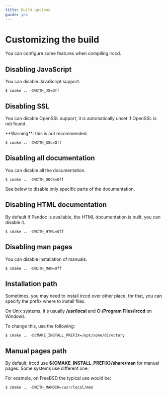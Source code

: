 ```yaml
---
title: Build options
guide: yes
---
```


# Customizing the build

You can configure some features when compiling irccd.

## Disabling JavaScript

You can disable JavaScript support.

````nohighlight
$ cmake .. -DWITH_JS=Off
````

## Disabling SSL

You can disable OpenSSL support, it is automatically unset if OpenSSL is not found.

<div class="alert alert-warning" role="alert">
**Warning**: this is not recommended.
</div>

````nohighlight
$ cmake .. -DWITH_SSL=Off
````

## Disabling all documentation

You can disable all the documentation.

````nohighlight
$ cmake .. -DWITH_DOCS=Off
````

See below to disable only specific parts of the documentation.

## Disabling HTML documentation

By default if Pandoc is available, the HTML documentation is built, you can disable it.

````nohighlight
$ cmake .. -DWITH_HTML=Off
````

## Disabling man pages

You can disable installation of manuals.

````nohighlight
$ cmake .. -DWITH_MAN=Off
````

## Installation path

Sometimes, you may need to install irccd over other place, for that, you can
specify the prefix where to install files.

On Unix systems, it's usually **/usr/local** and **C:/Program Files/Irccd** on Windows.

To change this, use the following:

````nohighlight
$ cmake .. -DCMAKE_INSTALL_PREFIX=/opt/some/directory
````

## Manual pages path

By default, irccd use **${CMAKE_INSTALL_PREFIX}/share/man** for manual pages. Some systems use different one.

For example, on FreeBSD the typical use would be:

````nohighlight
$ cmake .. -DWITH_MANDIR=/usr/local/man
````
